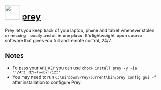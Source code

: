 # <img src="https://cdn.jsdelivr.net/gh/chocolatey-community/chocolatey-coreteampackages@3954a1a1afd46d88381ec1e87c3e4cd3dad16066/icons/prey.png" width="48" height="48"/> [prey](https://chocolatey.org/packages/prey)


Prey lets you keep track of your laptop, phone and tablet whenever stolen or missing - easily and all in one place. It's lightweight, open source software that gives you full and remote control, 24/7.

## Notes

- To pass your `API_KEY` you can use `choco install prey -y -ia "'/API_KEY=foobarr123'`
- You may need to run `C:\Windows\Prey\current\bin\prey config gui -f` after installation to configure Prey.
